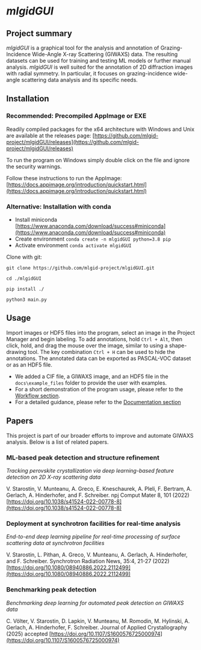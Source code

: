 # _mlgidGUI_
## Project summary

_mlgidGUI_ is a graphical tool for the analysis and annotation of Grazing-Incidence Wide-Angle X-ray Scattering (GIWAXS) data.
The resulting datasets can be used for training and testing ML models or further manual analysis. 
_mlgidGUI_ is well suited for the annotation of 2D diffraction images with radial symmetry.
In particular, it focuses on grazing-incidence wide-angle scattering data analysis and its specific needs.

## Installation

### Recommended: Precompiled AppImage or EXE
Readily compiled packages for the x64 architecture with Windows and Unix are available at the releases page:
[https://github.com/mlgid-project/mlgidGUI/releases](https://github.com/mlgid-project/mlgidGUI/releases)

To run the program on Windows simply double click on the file and ignore the security warnings.


Follow these instructions to run the AppImage: [https://docs.appimage.org/introduction/quickstart.html](https://docs.appimage.org/introduction/quickstart.html)

### Alternative: Installation with conda
* Install miniconda
[https://www.anaconda.com/download/success#miniconda](https://www.anaconda.com/download/success#miniconda)
* Create environment
`conda create -n mlgidGUI python=3.8 pip`
* Activate environment
`conda activate mlgidGUI`

Clone with git:

`git clone https://github.com/mlgid-project/mlgidGUI.git`

`cd ./mlgidGUI`

`pip install ./`

`python3 main.py`


## Usage

Import images or HDF5 files into the program, select an image in the Project Manager and begin labeling.
To add annotations, hold `Ctrl + Alt`, then click, hold, and drag the mouse over the image, similar to using a shape-drawing tool.
The key combination `Ctrl + H` can be used to hide the annotations. The annotated data  can be exported as PASCAL-VOC 
dataset or as an HDF5 file.

- We added a CIF file, a GIWAXS image, and an HDF5 file in the `docs\example_files` folder to provide the user with examples.
- For a short demonstration of the program usage, please refer to the [Workflow section](./docs/WORKFLOW.md).
- For a detailed guidance, please refer to the [Documentation section](./docs/DOCUMENTATION.md)


## Papers

This project is part of our broader efforts to improve and automate GIWAXS analysis. Below is a list of related papers.

### ML-based peak detection and structure refinement

_Tracking perovskite crystallization via deep learning-based feature detection on 2D X-ray scattering data_

V. Starostin, V. Munteanu, A. Greco, E. Kneschaurek, A. Pleli, F. Bertram, A. Gerlach, A. Hinderhofer, and F. Schreiber. npj Comput Mater 8, 101 (2022) [https://doi.org/10.1038/s41524-022-00778-8](https://doi.org/10.1038/s41524-022-00778-8)

### Deployment at synchrotron facilities for real-time analysis

_End-to-end deep learning pipeline for real-time processing of
surface scattering data at synchrotron facilities_

V. Starostin, L. Pithan, A. Greco, V. Munteanu, A. Gerlach, A. Hinderhofer, and F. Schreiber. Synchrotron Radiation News, 35:4, 21-27 (2022) [https://doi.org/10.1080/08940886.2022.2112499](https://doi.org/10.1080/08940886.2022.2112499)

### Benchmarking peak detection

_Benchmarking deep learning for automated peak detection on GIWAXS data_

C. Völter, V. Starostin, D. Lapkin, V. Munteanu, M. Romodin, M. Hylinski, A. Gerlach, A. Hinderhofer, F. Schreiber. Journal of Applied Crystallography (2025) accepted [https://doi.org/10.1107/S1600576725000974](https://doi.org/10.1107/S1600576725000974)


